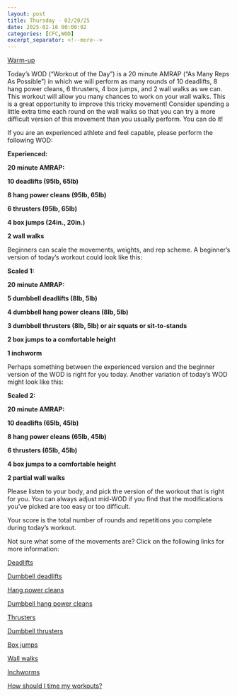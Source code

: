 ```yaml
---
layout: post
title: Thursday - 02/20/25
date: 2025-02-16 00:00:02
categories: [CFC,WOD]
excerpt_separator: <!--more-->
---
```

[Warm-up](https://communityfitnessclub.wixsite.com/website/post/basic-full-body-warm-up)

Today’s WOD (“Workout of the Day”) is a 20 minute AMRAP (“As Many Reps As Possible”) in which we will perform as many rounds of 10 deadlifts, 8 hang power cleans, 6 thrusters, 4 box jumps, and 2 wall walks as we can. This workout will allow you many chances to work on your wall walks. This is a great opportunity to improve this tricky movement! Consider spending a little extra time each round on the wall walks so that you can try a more difficult version of this movement than you usually perform. You can do it!

If you are an experienced athlete and feel capable, please perform the following WOD:

**Experienced:**

**20 minute AMRAP:**

**10 deadlifts (95lb, 65lb)**

**8 hang power cleans (95lb, 65lb)**

**6 thrusters (95lb, 65lb)**

**4 box jumps (24in., 20in.)**

**2 wall walks**
<!--more-->

Beginners can scale the movements, weights, and rep scheme. A beginner’s version of today’s workout could look like this:

**Scaled 1:**

**20 minute AMRAP:**

**5 dumbbell deadlifts (8lb, 5lb)**

**4 dumbbell hang power cleans (8lb, 5lb)**

**3 dumbbell thrusters (8lb, 5lb) or air squats or sit-to-stands**

**2 box jumps to a comfortable height**

**1 inchworm**

Perhaps something between the experienced version and the beginner version of the WOD is right for you today. Another variation of today’s WOD might look like this:

**Scaled 2:**

**20 minute AMRAP:**

**10 deadlifts (65lb, 45lb)**

**8 hang power cleans (65lb, 45lb)**

**6 thrusters (65lb, 45lb)**

**4 box jumps to a comfortable height**

**2 partial wall walks**

Please listen to your body, and pick the version of the workout that is right for you. You can always adjust mid-WOD if you find that the modifications you’ve picked are too easy or too difficult.

Your score is the total number of rounds and repetitions you complete during today’s workout. 

Not sure what some of the movements are? Click on the following links for more information:

[Deadlifts](https://communityfitnessclub.wixsite.com/website/post/deadlifts)

[Dumbbell deadlifts](https://www.youtube.com/watch?v=JNpUNRPQkAk)

[Hang power cleans](https://www.youtube.com/watch?v=0aP3tgKZcHQ)

[Dumbbell hang power cleans](https://communityfitnessclub.wixsite.com/website/post/dumbbell-hang-power-cleans)

[Thrusters](https://communityfitnessclub.wixsite.com/website/post/thrusters) 

[Dumbbell thrusters](https://communityfitnessclub.wixsite.com/website/post/dumbbell-thrusters)  

[Box jumps](https://communityfitnessclub.wixsite.com/website/post/box-jumps)

[Wall walks](https://communityfitnessclub.wixsite.com/website/post/wall-walks)

[Inchworms](https://communityfitnessclub.wixsite.com/website/post/inchworms)  

[How should I time my workouts?](https://communityfitnessclub.wixsite.com/website/post/how-should-i-time-my-workouts)
